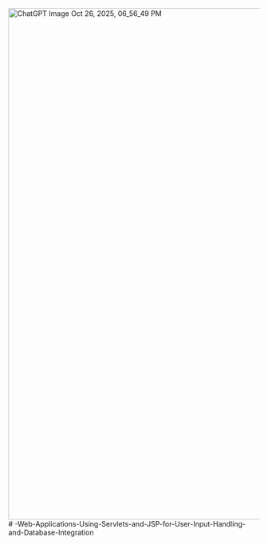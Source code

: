 <img width="1536" height="1024" alt="ChatGPT Image Oct 26, 2025, 06_56_49 PM" src="https://github.com/user-attachments/assets/ee7549ac-3688-4169-b270-e683a5719517" />
# -Web-Applications-Using-Servlets-and-JSP-for-User-Input-Handling-and-Database-Integration
